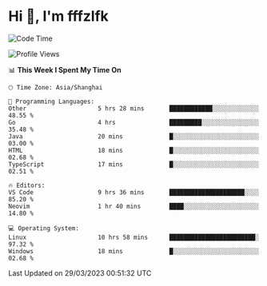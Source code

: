 # Hi 👋, I'm fffzlfk

<!--START_SECTION:waka-->
![Code Time](http://img.shields.io/badge/Code%20Time-125%20hrs%2045%20mins-blue)

![Profile Views](http://img.shields.io/badge/Profile%20Views-0-blue)

📊 **This Week I Spent My Time On** 

```text
🕑︎ Time Zone: Asia/Shanghai

💬 Programming Languages: 
Other                    5 hrs 28 mins       ████████████░░░░░░░░░░░░░   48.55 % 
Go                       4 hrs               █████████░░░░░░░░░░░░░░░░   35.48 % 
Java                     20 mins             █░░░░░░░░░░░░░░░░░░░░░░░░   03.00 % 
HTML                     18 mins             █░░░░░░░░░░░░░░░░░░░░░░░░   02.68 % 
TypeScript               17 mins             █░░░░░░░░░░░░░░░░░░░░░░░░   02.51 % 

🔥 Editors: 
VS Code                  9 hrs 36 mins       █████████████████████░░░░   85.20 % 
Neovim                   1 hr 40 mins        ████░░░░░░░░░░░░░░░░░░░░░   14.80 % 

💻 Operating System: 
Linux                    10 hrs 58 mins      ████████████████████████░   97.32 % 
Windows                  18 mins             █░░░░░░░░░░░░░░░░░░░░░░░░   02.68 % 
```


 Last Updated on 29/03/2023 00:51:32 UTC
<!--END_SECTION:waka-->
